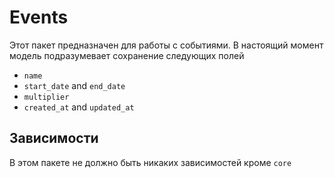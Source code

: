 # Events

Этот пакет предназначен для работы с событиями. В настоящий момент модель подразумевает сохранение следующих полей

* `name`
* `start_date` and `end_date`
* `multiplier`
* `created_at` and `updated_at`

## Зависимости

В этом пакете не должно быть никаких зависимостей кроме `core`